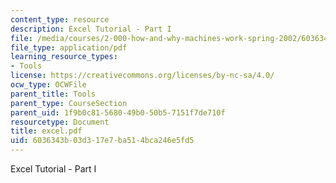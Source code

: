 ```yaml
---
content_type: resource
description: Excel Tutorial - Part I
file: /media/courses/2-000-how-and-why-machines-work-spring-2002/6036343b03d317e7ba514bca246e5fd5_excel.pdf
file_type: application/pdf
learning_resource_types:
- Tools
license: https://creativecommons.org/licenses/by-nc-sa/4.0/
ocw_type: OCWFile
parent_title: Tools
parent_type: CourseSection
parent_uid: 1f9b0c81-5680-49b0-50b5-7151f7de710f
resourcetype: Document
title: excel.pdf
uid: 6036343b-03d3-17e7-ba51-4bca246e5fd5
---
```

Excel Tutorial - Part I